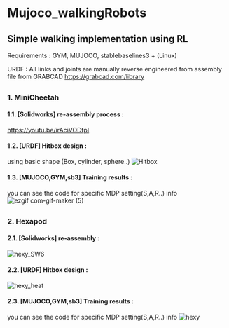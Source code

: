 # Mujoco_walkingRobots

## Simple walking implementation using RL

Requirements : GYM, MUJOCO, stablebaselines3 + (Linux)

URDF : All links and joints are manually reverse engineered from assembly file from GRABCAD
https://grabcad.com/library

## 
### 1. MiniCheetah

#### 1.1. [Solidworks] re-assembly process :
https://youtu.be/irAciVODtpI


#### 1.2. [URDF] Hitbox design :
 using basic shape (Box, cylinder, sphere..)
![Hitbox](https://user-images.githubusercontent.com/74540268/169758719-4ecca46f-24fb-4cca-b3a1-0682afbeb4c0.PNG)


#### 1.3. [MUJOCO,GYM,sb3] Training results :
you can see the code for specific MDP setting(S,A,R..) info
   ![ezgif com-gif-maker (5)](https://user-images.githubusercontent.com/74540268/169943131-9eccfde6-9127-4d72-a83f-b7c9df6ee2b6.gif)

 
## 


### 2. Hexapod

#### 2.1. [Solidworks] re-assembly : 
![hexy_SW6](https://user-images.githubusercontent.com/74540268/169776703-d9660b52-a81e-4ba5-ab9a-c01d76072a12.PNG)



#### 2.2. [URDF] Hitbox design : 
![hexy_heat](https://user-images.githubusercontent.com/74540268/169944536-5b32a56a-169b-4e2a-896f-c0564ffbb447.PNG)



#### 2.3. [MUJOCO,GYM,sb3] Training results : 
you can see the code for specific MDP setting(S,A,R..) info
![hexy](https://user-images.githubusercontent.com/74540268/169943892-e235b3e9-8a02-46d0-a128-d9366a4c8f75.gif)



